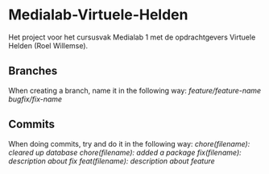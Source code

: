 # Medialab-Virtuele-Helden
Het project voor het cursusvak Medialab 1 met de opdrachtgevers Virtuele Helden (Roel Willemse). 

## Branches
When creating a branch, name it in the following way:
_feature/feature-name_
_bugfix/fix-name_

## Commits
When doing commits, try and do it in the following way:
_chore(filename): cleared up database_
_chore(filename): added a package_
_fix(filename): description about fix_
_feat(filename): description about feature_